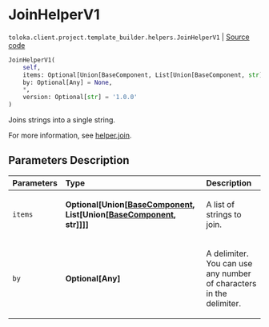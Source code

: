 # JoinHelperV1
`toloka.client.project.template_builder.helpers.JoinHelperV1` | [Source code](https://github.com/Toloka/toloka-kit/blob/v1.2.0.post1/src/client/project/template_builder/helpers.py#L87)

```python
JoinHelperV1(
    self,
    items: Optional[Union[BaseComponent, List[Union[BaseComponent, str]]]] = None,
    by: Optional[Any] = None,
    *,
    version: Optional[str] = '1.0.0'
)
```

Joins strings into a single string.


For more information, see [helper.join](https://toloka.ai/docs/template-builder/reference/helper.join).

## Parameters Description

| Parameters | Type | Description |
| :----------| :----| :-----------|
`items`|**Optional\[Union\[[BaseComponent](toloka.client.project.template_builder.base.BaseComponent.md), List\[Union\[[BaseComponent](toloka.client.project.template_builder.base.BaseComponent.md), str\]\]\]\]**|<p>A list of strings to join.</p>
`by`|**Optional\[Any\]**|<p>A delimiter. You can use any number of characters in the delimiter.</p>
